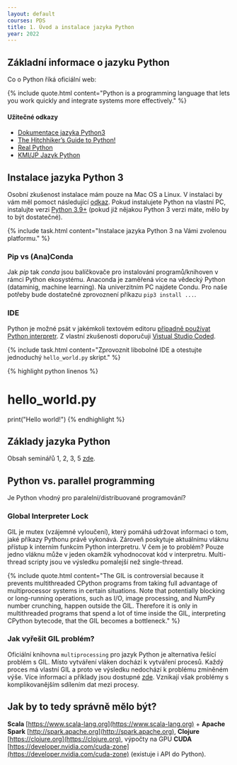 ```yaml
---
layout: default
courses: PDS
title: 1. Úvod a instalace jazyka Python
year: 2022
---
```


## Základní informace o jazyku Python
Co o Python říká oficiální web:

{% include quote.html content="Python is a programming language that lets you work quickly and integrate systems more effectively." %}

#### Užitečné odkazy
* [Dokumentace jazyka Python3](https://docs.python.org/3/)
* [The Hitchhiker’s Guide to Python!](https://docs.python-guide.org)
* [Real Python](https://realpython.com)
* [KMI/JP Jazyk Python](https://tomasmikula.cz/teaching/2022/JP/)

## Instalace jazyka Python 3
Osobní zkušenost instalace mám pouze na Mac OS a Linux. V instalaci by vám měl pomoct následující [odkaz](https://docs.python-guide.org/starting/installation/). Pokud instalujete Python na vlastní PC, instalujte verzi [Python 3.9+](https://www.python.org/downloads/) (pokud již nějakou Python 3 verzi máte, mělo by to být dostatečné).

{% include task.html content="Instalace jazyka Python 3 na Vámi zvolenou platformu." %}

### Pip vs (Ana)Conda
Jak *pip* tak *conda* jsou balíčkovače pro instalování programů/knihoven v rámci Python ekosystému. Anaconda je zaměřená více na vědecký Python (dataminig, machine learning). Na univerzitním PC najdete Condu. Pro naše potřeby bude dostatečné zprovoznení příkazu `pip3 install ...`.

### IDE
Python je možné psát v jakémkoli textovém editoru [případně používat Python interpretr](https://docs.python.org/3/tutorial/interpreter.html). Z vlastní zkušenosti doporučuji [Vistual Studio Coded](https://code.visualstudio.com/).

{% include task.html content="Zprovoznit libobolné IDE a otestujte jednoduchý <code>hello_world.py</code> skript." %}

{% highlight python linenos %}
# hello_world.py
print("Hello world!")
{% endhighlight %}

## Základy jazyka Python
Obsah seminářů 1, 2, 3, 5 [zde](https://tomasmikula.cz/teaching/2022/JP/lecture04.html).

## Python vs. parallel programming
Je Python vhodný pro paralelní/distribuované programování?

### Global Interpreter Lock
GIL je mutex (vzájemné vyloučení), který pomáhá udržovat informaci o tom, jaké příkazy Pythonu právě vykonává. Zároveň poskytuje aktuálnímu vláknu přístup k interním funkcím Python interpretru. V čem je to problém? Pouze jedno vláknu může v jeden okamžik vyhodnocovat kód v interpretru. Multi-thread scripty jsou ve výsledku pomalejší než single-thread.


{% include quote.html content="The GIL is controversial because it prevents multithreaded CPython programs from taking full advantage of multiprocessor systems in certain situations. Note that potentially blocking or long-running operations, such as I/O, image processing, and NumPy number crunching, happen outside the GIL. Therefore it is only in multithreaded programs that spend a lot of time inside the GIL, interpreting CPython bytecode, that the GIL becomes a bottleneck." %}

### Jak vyřešit GIL problém?
Oficiální knihovna `multiprocessing` pro jazyk Python je alternativa řešící problém s GIL. Místo vytváření vláken dochází k vytváření procesů. Každý proces má vlastní GIL a proto ve výsledku nedochází k problému zmíněném výše. Více informací a příklady jsou dostupné [zde](https://charlienewey.github.io/parallel-processing-python/). Vznikají však problémy s komplikovanějším sdílením dat mezi procesy.

## Jak by to tedy správně mělo být?
**Scala** [https://www.scala-lang.org](https://www.scala-lang.org) + **Apache Spark** [http://spark.apache.org](http://spark.apache.org), **Clojure** [https://clojure.org](https://clojure.org), výpočty na GPU **CUDA** [https://developer.nvidia.com/cuda-zone](https://developer.nvidia.com/cuda-zone) (existuje i API do Python).
